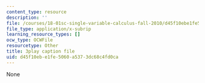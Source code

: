 ```yaml
---
content_type: resource
description: ''
file: /courses/18-01sc-single-variable-calculus-fall-2010/d45f10ebe1fe5060a5373dc68c4fd0ca_eHJuAByQf5A.vtt
file_type: application/x-subrip
learning_resource_types: []
ocw_type: OCWFile
resourcetype: Other
title: 3play caption file
uid: d45f10eb-e1fe-5060-a537-3dc68c4fd0ca
---
```

None

